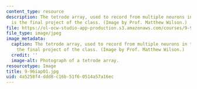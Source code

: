 ```yaml
---
content_type: resource
description: The tetrode array, used to record from multiple neurons in the brain,
  is the final project of the class. (Image by Prof. Matthew Wilson.)
file: https://ol-ocw-studio-app-production.s3.amazonaws.com/courses/9-96-experimental-methods-of-adjustable-tetrode-array-neurophysiology-january-iap-2001/4a5258f4ddd8c16b51f60514a57a16ec_9-96iap01.jpg
file_type: image/jpeg
image_metadata:
  caption: The tetrode array, used to record from multiple neurons in the brain, is
    the final project of the class. (Image by Prof. Matthew Wilson.)
  credit: ''
  image-alt: Photograph of a tetrode array.
resourcetype: Image
title: 9-96iap01.jpg
uid: 4a5258f4-ddd8-c16b-51f6-0514a57a16ec
---
```

